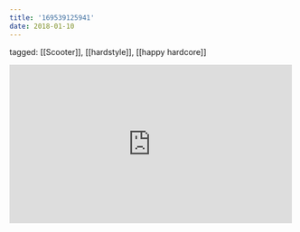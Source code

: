 ```yaml
---
title: '169539125941'
date: 2018-01-10
---
```

tagged: [[Scooter]], [[hardstyle]], [[happy hardcore]]
<iframe allow="accelerometer; autoplay; clipboard-write; encrypted-media; gyroscope; picture-in-picture" allowfullscreen="" frameborder="0" height="281" id="youtube_iframe" src="https://www.youtube.com/embed/7aRbQKUJPA8?feature=oembed&amp;enablejsapi=1&amp;origin=https://safe.txmblr.com&amp;wmode=opaque" width="500"></iframe>